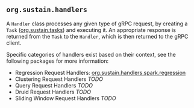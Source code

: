 ## `org.sustain.handlers`

A `Handler` class processes any given type of gRPC request, by creating a `Task` ([org.sustain.tasks](./tasks)) and executing it.
An appropriate response is returned from the `Task` to the `Handler`, which is then returned to the gRPC client.

Specific categories of handlers exist based on their context, see the following packages for more information:

- Regression Request Handlers: [org.sustain.handlers.spark.regression](./regression)
- Clustering Request Handlers *TODO*
- Query Request Handlers *TODO*
- Druid Request Handlers *TODO*
- Sliding Window Request Handlers *TODO*